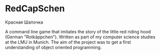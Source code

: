 # RedCapSchen
Красная Шапочка

A command line game that imitates the story of the little red riding hood (German "Rotkäppchen"). Written as part of my computer science studies at the LMU in Munich. The aim of the project was to get a first understanding of object oriented programming. 
